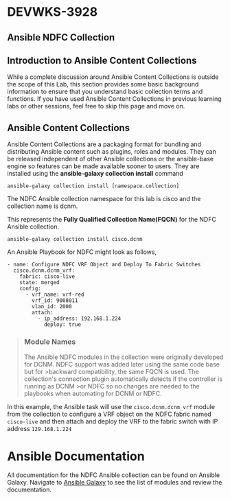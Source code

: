 # DEVWKS-3928
## Ansible NDFC Collection

## Introduction to Ansible Content Collections
While a complete discussion around Ansible Content Collections is outside the scope of this Lab, this section provides some basic background information to ensure that you understand basic collection terms and functions. If you have used Ansible Content Collections in previous learning labs or other sessions, feel free to skip this page and move on.

## Ansible Content Collections
Ansible Content Collections are a packaging format for bundling and distributing Ansible content such as plugins, roles and modules. They can be released independent of other Ansible collections or the ansible-base engine so features can be made available sooner to users. They are installed using the **ansible-galaxy collection install** command

`ansible-galaxy collection install [namespace.collection]`

The NDFC Ansible collection namespace for this lab is cisco and the collection name is dcnm.

This represents the **Fully Qualified Collection Name(FQCN)** for the NDFC Ansible collection.

`ansible-galaxy collection install cisco.dcnm`

An Ansible Playbook for NDFC might look as follows,

```
- name: Configure NDFC VRF Object and Deploy To Fabric Switches
  cisco.dcnm.dcnm_vrf:
    fabric: cisco-live
    state: merged
    config:
      - vrf_name: vrf-red
        vrf_id: 9008011
        vlan_id: 2000
        attach:
          - ip_address: 192.168.1.224
            deploy: true
```

>### Module Names
>The Ansible NDFC modules in the collection were originally developed for DCNM. NDFC support was added later using the same code base but for >backward compatibility, the same FQCN is used. The collection's connection plugin automatically detects if the controller is running as DCNM >or NDFC so no changes are needed to the playbooks when automating for DCNM or NDFC.

In this example, the Ansible task will use the `cisco.dcnm.dcnm_vrf` module from the collection to configure a VRF object on the NDFC fabric named `cisco-live` and then attach and deploy the VRF to the fabric switch with IP address `129.168.1.224`

# Ansible Documentation
All documentation for the NDFC Ansible collection can be found on Ansible Galaxy. Navigate to [Ansible Galaxy](https://galaxy.ansible.com/cisco/dcnm) to see the list of modules and review the documentation.

